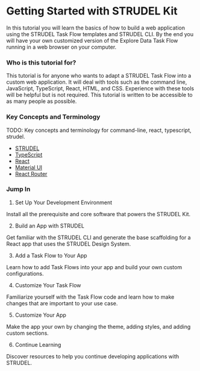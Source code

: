 # Getting Started with STRUDEL Kit

In this tutorial you will learn the basics of how to build a web application using the STRUDEL Task Flow templates and STRUDEL CLI. By the end you will have your own customized version of the Explore Data Task Flow running in a web browser on your computer.

### Who is this tutorial for?

This tutorial is for anyone who wants to adapt a STRUDEL Task Flow into a custom web application. It will deal with tools such as the command line, JavaScript, TypeScript, React, HTML, and CSS. Experience with these tools will be helpful but is not required. This tutorial is written to be accessible to as many people as possible.

### Key Concepts and Terminology

TODO: Key concepts and terminology for command-line, react, typescript, strudel.

- [STRUDEL](https://strudel.science)
- [TypeScript](https://www.typescriptlang.org/)
- [React](https://react.dev/)
- [Material UI](https://mui.com/material-ui/getting-started/)
- [React Router](https://reactrouter.com/en/main)


### Jump In

1. Set Up Your Development Environment

Install all the prerequisite and core software that powers the STRUDEL Kit. 

2. Build an App with STRUDEL

Get familiar with the STRUDEL CLI and generate the base scaffolding for a React app that uses the STRUDEL Design System.

3. Add a Task Flow to Your App

Learn how to add Task Flows into your app and build your own custom configurations.

4. Customize Your Task Flow

Familiarize yourself with the Task Flow code and learn how to make changes that are important to your use case.

5. Customize Your App

Make the app your own by changing the theme, adding styles, and adding custom sections.

6. Continue Learning

Discover resources to help you continue developing applications with STRUDEL.